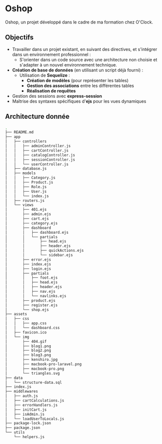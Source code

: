 # Oshop
Oshop, un projet développé dans le cadre de ma formation chez O'Clock.

## Objectifs

- Travailler dans un projet existant, en suivant des directives, et s'intégrer dans un environnement professionnel :
  - S'orienter dans un code source avec une architecture non choisie et s'adapter à un nouvel environnement technique.
- **Création de base de données** (en utilisant un script déjà fourni) :
  - Utilisation de **Sequelize** :
    - **Création de modèles** (pour représenter les tables)
    - **Gestion des associations** entre les différentes tables
    - **Réalisation de requêtes**
- Gestion des sessions avec **express-session**
- Maîtrise des syntaxes spécifiques d'**ejs** pour les vues dynamiques

## Architecture donnée

```bash
.
├── README.md
├── app
│   ├── controllers
│   │   ├── adminController.js
│   │   ├── cartController.js
│   │   ├── catalogController.js
│   │   ├── sessionController.js
│   │   └── userController.js
│   ├── database.js
│   ├── models
│   │   ├── Category.js
│   │   ├── Product.js
│   │   ├── Role.js
│   │   ├── User.js
│   │   └── index.js
│   ├── routers.js
│   └── views
│       ├── 401.ejs
│       ├── admin.ejs
│       ├── cart.ejs
│       ├── category.ejs
│       ├── dashboard
│       │   ├── dashboard.ejs
│       │   └── partials
│       │       ├── head.ejs
│       │       ├── header.ejs
│       │       ├── quickActions.ejs
│       │       └── sidebar.ejs
│       ├── error.ejs
│       ├── index.ejs
│       ├── login.ejs
│       ├── partials
│       │   ├── foot.ejs
│       │   ├── head.ejs
│       │   ├── header.ejs
│       │   ├── nav.ejs
│       │   └── navlinks.ejs
│       ├── product.ejs
│       ├── register.ejs
│       └── shop.ejs
├── assets
│   ├── css
│   │   ├── app.css
│   │   └── dashboard.css
│   ├── favicon.ico
│   └── img
│       ├── 404.gif
│       ├── blog1.png
│       ├── blog2.png
│       ├── blog3.png
│       ├── kenshiro.jpg
│       ├── macbook-pro-laravel.png
│       ├── macbook-pro.png
│       └── triangles.svg
├── data
│   └── structure-data.sql
├── index.js
├── middlewares
│   ├── auth.js
│   ├── cartCalculations.js
│   ├── errorHandlers.js
│   ├── initCart.js
│   ├── isAdmin.js
│   └── loadUserToLocals.js
├── package-lock.json
├── package.json
└── utils
    └── helpers.js
```







